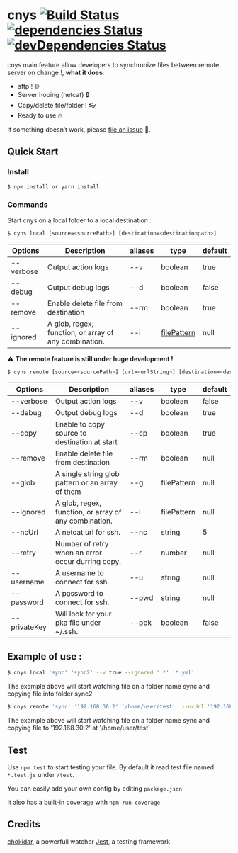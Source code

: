 # cnys [![Build Status](https://travis-ci.org/FabienGreard/cnys.svg?branch=master)](https://travis-ci.org/FabienGreard/cnys)[![dependencies Status](https://david-dm.org/FabienGreard/cnys/status.svg)](https://david-dm.org/FabienGreard/cnys)[![devDependencies Status](https://david-dm.org/FabienGreard/cnys/dev-status.svg)](https://david-dm.org/FabienGreard/cnys?type=dev)

cnys main feature allow developers to synchronize files between remote server on change !, **what it does**:

- sftp ! :globe_with_meridians:
- Server hoping (netcat) :lock:
- Copy/delete file/folder ! :eyeglasses:
- Ready to use :fire:

If something doesn’t work, please [file an issue](https://github.com/FabienGreard/cnys/issues/new) :bug:.

## Quick Start

### Install

```sh
$ npm install or yarn install
```

### Commands

Start cnys on a local folder to a local destination :

```sh
$ cyns local [source=<sourcePath>] [destination=<destinationpath>]
```

| Options   | Description                                           | aliases | type                                                  | default |
| --------- | ----------------------------------------------------- | ------- | ----------------------------------------------------- | ------- |
| --verbose | Output action logs                                    | --v     | boolean                                               | true    |
| --debug   | Output debug logs                                     | --d     | boolean                                               | false   |
| --remove  | Enable delete file from destination                   | --rm    | boolean                                               | true    |
| --ignored | A glob, regex, function, or array of any combination. | --i     | [filePattern](https://github.com/micromatch/anymatch) | null    |

:warning: **The remote feature is still under huge development !**

```sh
$ cyns remote [source=<sourcePath>] [url=<urlString>] [destination=<destinationpath>]
```

| Options      | Description                                           | aliases | type        | default |
| ------------ | ----------------------------------------------------- | ------- | ----------- | ------- |
| --verbose    | Output action logs                                    | --v     | boolean     | false   |
| --debug      | Output debug logs                                     | --d     | boolean     | true    |
| --copy       | Enable to copy source to destination at start         | --cp    | boolean     | true    |
| --remove     | Enable delete file from destination                   | --rm    | boolean     | null    |
| --glob       | A single string glob pattern or an array of them      | --g     | filePattern | null    |
| --ignored    | A glob, regex, function, or array of any combination. | --i     | filePattern | null    |
| --ncUrl      | A netcat url for ssh.                                 | --nc    | string      | 5       |
| --retry      | Number of retry when an error occur durring copy.     | --r     | number      | null    |
| --username   | A username to connect for ssh.                        | --u     | string      | null    |
| --password   | A password to connect for ssh.                        | --pwd   | string      | null    |
| --privateKey | Will look for your pka file under ~/.ssh.             | --ppk   | boolean     | false   |

## Example of use :

```sh
$ cnys local 'sync' 'sync2' --v true --ignored '.*' '*.yml'
```

The example above will start watching file on a folder name sync and copying file into folder sync2

```sh
$ cnys remote 'sync' '192.168.30.2' '/home/user/test'  --ncUrl '192.168.30.3' --username 'fgreard' --privateKey true --retry 100
```

The example above will start watching file on a folder name sync and copying file to '192.168.30.2' at '/home/user/test'

## Test

Use `npm test` to start testing your file. By default it read test file named `*.test.js` under `/test`.

You can easily add your own config by editing `package.json`

It also has a built-in coverage with `npm run coverage`

## Credits

[chokidar](https://github.com/paulmillr/chokidar), a powerfull watcher
[Jest](https://facebook.github.io/jest/), a testing framework
